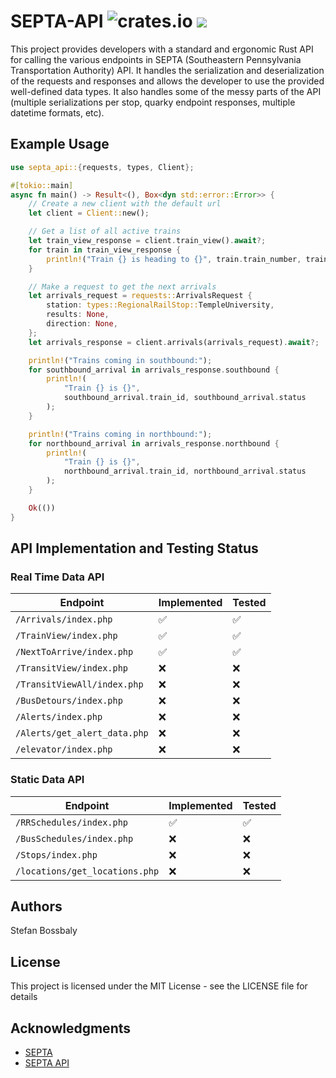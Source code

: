# SEPTA-API ![crates.io](https://img.shields.io/crates/v/septa-api.svg) [![](https://docs.rs/septa-api/badge.svg)](https://docs.rs/septa-api)

This project provides developers with a standard and ergonomic Rust API for calling the various endpoints in
SEPTA (Southeastern Pennsylvania Transportation Authority) API. It handles the serialization and deserialization
of the requests and responses and allows the developer to use the provided well-defined data types. It also handles
some of the messy parts of the API (multiple serializations per stop, quarky endpoint responses, multiple datetime
formats, etc).

## Example Usage

```rust
use septa_api::{requests, types, Client};

#[tokio::main]
async fn main() -> Result<(), Box<dyn std::error::Error>> {
    // Create a new client with the default url
    let client = Client::new();

    // Get a list of all active trains
    let train_view_response = client.train_view().await?;
    for train in train_view_response {
        println!("Train {} is heading to {}", train.train_number, train.dest);
    }

    // Make a request to get the next arrivals
    let arrivals_request = requests::ArrivalsRequest {
        station: types::RegionalRailStop::TempleUniversity,
        results: None,
        direction: None,
    };
    let arrivals_response = client.arrivals(arrivals_request).await?;

    println!("Trains coming in southbound:");
    for southbound_arrival in arrivals_response.southbound {
        println!(
            "Train {} is {}",
            southbound_arrival.train_id, southbound_arrival.status
        );
    }

    println!("Trains coming in northbound:");
    for northbound_arrival in arrivals_response.northbound {
        println!(
            "Train {} is {}",
            northbound_arrival.train_id, northbound_arrival.status
        );
    }

    Ok(())
}
```

## API Implementation and Testing Status

### Real Time Data API

| Endpoint                     | Implemented | Tested |
| ---------------------------- | ----------- | ------ |
| `/Arrivals/index.php`        | ✅          | ✅     |
| `/TrainView/index.php`       | ✅          | ✅     |
| `/NextToArrive/index.php`    | ✅          | ✅     |
| `/TransitView/index.php`     | ❌          | ❌     |
| `/TransitViewAll/index.php`  | ❌          | ❌     |
| `/BusDetours/index.php`      | ❌          | ❌     |
| `/Alerts/index.php`          | ❌          | ❌     |
| `/Alerts/get_alert_data.php` | ❌          | ❌     |
| `/elevator/index.php`        | ❌          | ❌     |

### Static Data API

| Endpoint                       | Implemented | Tested |
| ------------------------------ | ----------- | ------ |
| `/RRSchedules/index.php`       | ✅          | ✅     |
| `/BusSchedules/index.php`      | ❌          | ❌     |
| `/Stops/index.php`             | ❌          | ❌     |
| `/locations/get_locations.php` | ❌          | ❌     |

## Authors

Stefan Bossbaly

## License

This project is licensed under the MIT License - see the LICENSE file for details

## Acknowledgments

- [SEPTA](https://www5.septa.org/)
- [SEPTA API](https://www3.septa.org/#/)
